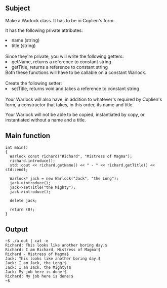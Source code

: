 ## Subject
Make a Warlock class. It has to be in Coplien's form.

It has the following private attributes:
<li> name (string) </li>
<li> title (string)</li>
 <br>
Since they're private, you will write the following getters:
<li> getName, returns a reference to constant string </li>
<li> getTitle, returns a reference to constant string </li> 
Both these functions will have to be callable on a constant Warlock.
<br>
<br>
Create the following setter:
<li> setTitle, returns void and takes a reference to constant string </li> 
 <br>
Your Warlock will also have, in addition to whatever's required by Coplien's form, a constructor that takes, in this order, its name and title.

Your Warlock will not be able to be copied, instantiated by copy, or instantiated without a name and a title.

## Main function
```
int main()
{
  Warlock const richard("Richard", "Mistress of Magma");
  richard.introduce();
  std::cout << richard.getName() << " - " << richard.getTitle() << std::endl;

  Warlock* jack = new Warlock("Jack", "the Long");
  jack->introduce();
  jack->setTitle("the Mighty");
  jack->introduce();

  delete jack;

  return (0);
}
```

## Output
```
~$ ./a.out | cat -e
Richard: This looks like another boring day.$
Richard: I am Richard, Mistress of Magma!$
Richard - Mistress of Magma$
Jack: This looks like another boring day.$
Jack: I am Jack, the Long!$
Jack: I am Jack, the Mighty!$
Jack: My job here is done!$
Richard: My job here is done!$
~$
```
